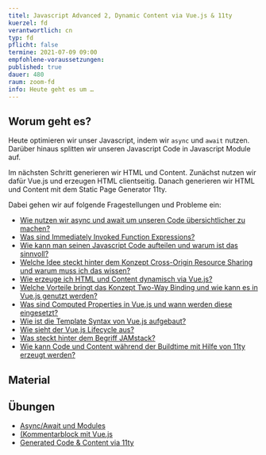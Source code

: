```yaml
---
titel: Javascript Advanced 2, Dynamic Content via Vue.js & 11ty
kuerzel: fd
verantwortlich: cn
typ: fd
pflicht: false
termine: 2021-07-09 09:00
empfohlene-voraussetzungen: 
published: true
dauer: 480
raum: zoom-fd
info: Heute geht es um …
---
```


## Worum geht es?

Heute optimieren wir unser Javascript, indem wir `async` und `await` nutzen. Darüber hinaus splitten wir unseren Javascript Code in Javascript Module auf. 

Im nächsten Schritt generieren wir HTML und Content. Zunächst nutzen wir dafür Vue.js und erzeugen HTML clientseitig. Danach generieren wir HTML und Content mit dem Static Page Generator 11ty. 

Dabei gehen wir auf folgende Fragestellungen und Probleme ein:

- [Wie nutzen wir async und await um unseren Code übersichtlicher zu machen?](https://developer.mozilla.org/en-US/docs/Learn/JavaScript/Asynchronous/Async_await)
- [Was sind Immediately Invoked Function Expressions?](https://www.mediaevent.de/javascript/self-executing-functions.html)
- [Wie kann man seinen Javascript Code aufteilen und warum ist das sinnvoll?](https://developer.mozilla.org/en-US/docs/Web/JavaScript/Guide/Modules)
- [Welche Idee steckt hinter dem Konzept Cross-Origin Resource Sharing und warum muss ich das wissen?](https://developer.mozilla.org/de/docs/Web/HTTP/CORS)
- [Wie erzeuge ich HTML und Content dynamisch via Vue.js?](https://vuejs.org/v2/guide/)
- [Welche Vorteile bringt das Konzept Two-Way Binding und wie kann es in Vue.js genutzt werden?](https://www.digitalocean.com/community/tutorials/vuejs-v-model-two-way-binding)
- [Was sind Computed Properties in Vue.js und wann werden diese eingesetzt?](https://vuejs.org/v2/guide/computed.html)
- [Wie ist die Template Syntax von Vue.js aufgebaut?](https://vuejs.org/v2/guide/syntax.html)
- [Wie sieht der Vue.js Lifecycle aus?](https://vuejs.org/v2/guide/instance.html#Lifecycle-Diagram)
- [Was steckt hinter dem Begriff JAMstack?](https://jamstack.org/)
- [Wie kann Code und Content während der Buildtime mit Hilfe von 11ty erzeugt werden?](https://www.11ty.dev/)

## Material


## Übungen
* [Async/Await und Modules](/mi-bachelor-webdevelopment/assignments/js-async-await-modules/)
* [(Kommentarblock mit Vue.js](js-vue-js-kommentarblock)
* [Generated Code & Content via 11ty](/mi-bachelor-webdevelopment/assignments/generated-content/)
